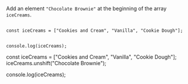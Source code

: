 Add an element `"Chocolate Brownie"` at the beginning of the array `iceCreams`.

<codeblock language="javascript" type="exercise" testMode="fixedInput">
<code>
const iceCreams = ["Cookies and Cream", "Vanilla", "Cookie Dough"];

console.log(iceCreams);
</code>

<solution>
const iceCreams = ["Cookies and Cream", "Vanilla", "Cookie Dough"];
iceCreams.unshift("Chocolate Brownie");

console.log(iceCreams);
</solution>
</codeblock>

